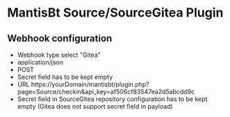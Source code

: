 # MantisBt Source/SourceGitea Plugin

## Webhook configuration

* Webhook type select "Gitea"
* application/json
* POST
* Secret field has to be kept empty
* URL https://yourDomain/mantisbt/plugin.php?page=Source/checkin&api_key=af506cf83547ea2d5abcdd9c
* Secret field in SourceGitea repository configuration has to be kept empty (Gitea does not support secret field in payload)